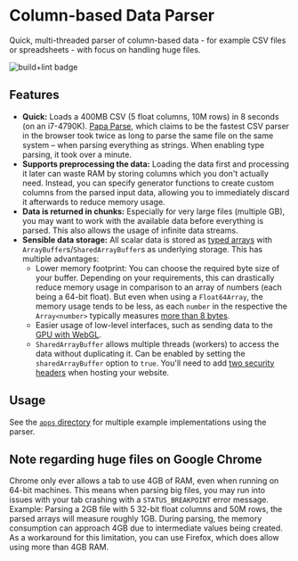 # Column-based Data Parser

Quick, multi-threaded parser of column-based data - for example CSV files or spreadsheets - with focus on handling huge files.

![build+lint badge](https://github.com/hpicgs/cbd-parser/actions/workflows/ci.yml/badge.svg)

## Features

-   **Quick:** Loads a 400MB CSV (5 float columns, 10M rows) in 8 seconds (on an i7-4790K). [Papa Parse](https://www.papaparse.com/), which claims to be the fastest CSV parser in the browser took twice as long to parse the same file on the same system &ndash; when parsing everything as strings. When enabling type parsing, it took over a minute.
-   **Supports preprocessing the data:** Loading the data first and processing it later can waste RAM by storing columns which you don't actually need. Instead, you can specify generator functions to create custom columns from the parsed input data, allowing you to immediately discard it afterwards to reduce memory usage.
-   **Data is returned in chunks:** Especially for very large files (multiple GB), you may want to work with the available data before everything is parsed. This also allows the usage of infinite data streams.
-   **Sensible data storage:** All scalar data is stored as [typed arrays](https://developer.mozilla.org/en-US/docs/Web/JavaScript/Typed_arrays) with `ArrayBuffer`s/`SharedArrayBuffer`s as underlying storage. This has multiple advantages:
    -   Lower memory footprint: You can choose the required byte size of your buffer. Depending on your requirements, this can drastically reduce memory usage in comparison to an array of numbers (each being a 64-bit float). But even when using a `Float64Array`, the memory usage tends to be less, as each `number` in the respective the `Array<number>` typically measures [more than 8 bytes](https://blog.dashlane.com/how-is-data-stored-in-v8-js-engine-memory/#BlogArticle-HowisdatastoredinV8JSenginememory?-PrimitiveTypes).
    -   Easier usage of low-level interfaces, such as sending data to the [GPU with WebGL](https://developer.mozilla.org/en-US/docs/Web/API/WebGLRenderingContext/bufferData).
    -   `SharedArrayBuffer` allows multiple threads (workers) to access the data without duplicating it. Can be enabled by setting the `sharedArrayBuffer` option to `true`. You'll need to add [two security headers](https://developer.mozilla.org/en-US/docs/Web/JavaScript/Reference/Global_Objects/SharedArrayBuffer#security_requirements) when hosting your website.

## Usage

See the [`apps` directory](https://github.com/hpicgs/cbd-parser/tree/master/apps) for multiple example implementations using the parser.

## Note regarding huge files on Google Chrome

Chrome only ever allows a tab to use 4GB of RAM, even when running on 64-bit machines. This means when parsing big files, you may run into issues with your tab crashing with a `STATUS_BREAKPOINT` error message. Example: Parsing a 2GB file with 5 32-bit float columns and 50M rows, the parsed arrays will measure roughly 1GB. During parsing, the memory consumption can approach 4GB due to intermediate values being created. As a workaround for this limitation, you can use Firefox, which does allow using more than 4GB RAM.
